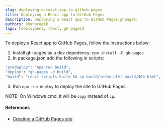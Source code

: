 ```yaml
---
slug: deploying-a-react-app-to-github-pages
title: Deploying a React app to GitHub Pages
description: Deploying a React app to GitHub Pages(ghpages)
authors: shahpreetk
tags: [deployment, react, gh-pages]
---
```


To deploy a React app to GitHub Pages, follow the instructions below:

<!-- truncate -->

1. Install gh-pages as a dev depedency: `npm install -D gh-pages`
2. In package.json add the following in scripts:

```sh
"predeploy": "npm run build",
"deploy": "gh-pages -d build",
"build": "react-scripts build && cp build/index.html build/404.html",
```

3. Run `npm run deploy` to deploy the site to GitHub Pages.

NOTE: On Windows cmd, it will be `copy` instead of `cp`.

#### References

- [Creating a GitHub Pages site](https://docs.github.com/en/pages/getting-started-with-github-pages/creating-a-github-pages-site)
